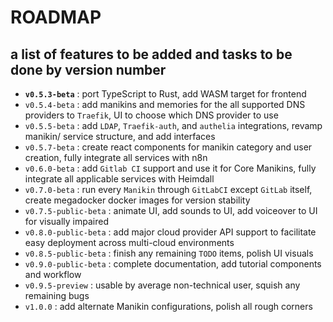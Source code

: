 # ROADMAP

## a list of features to be added and tasks to be done by version number

- **`v0.5.3-beta`** : port TypeScript to Rust, add WASM target for frontend
- `v0.5.4-beta` : add manikins and memories for the all supported DNS providers to `Traefik`, UI to choose which DNS provider to use
- `v0.5.5-beta` : add `LDAP`, `Traefik-auth`, and `authelia` integrations, revamp manikin/ service structure, and add interfaces
- `v0.5.7-beta` : create react components for manikin category and user creation, fully integrate all services with n8n
- `v0.6.0-beta` : add `Gitlab CI` support and use it for Core Manikins, fully integrate all applicable services with Heimdall
- `v0.7.0-beta` : run every `Manikin` through `GitLabCI` except `GitLab` itself, create megadocker docker images for version stability
- `v0.7.5-public-beta` : animate UI, add sounds to UI, add voiceover to UI for visually impaired
- `v0.8.0-public-beta` : add major cloud provider API support to facilitate easy deployment across multi-cloud environments
- `v0.8.5-public-beta` : finish any remaining `TODO` items, polish UI visuals
- `v0.9.0-public-beta` : complete documentation, add tutorial components and workflow
- `v0.9.5-preview` : usable by average non-technical user, squish any remaining bugs
- `v1.0.0` : add alternate Manikin configurations, polish all rough corners
